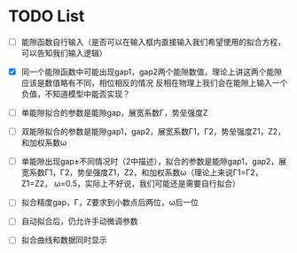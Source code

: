 # TODO List

- [ ] 能隙函数自行输入（是否可以在输入框内直接输入我们希望使用的拟合方程，可以告知我们输入逻辑）
 
- [x] 同一个能隙函数中可能出现gap1，gap2两个能隙数值，理论上讲这两个能隙应该是数值略有不同，相位相反的情况
  反相在物理上我们会在能隙上输入一个负值，不知道模型中能否实现？

- [ ] 单能隙拟合的参数是能隙gap，展宽系数Γ，势垒强度Z

- [ ] 双能隙拟合的参数是能隙gap1，gap2，展宽系数Γ1，Γ2，势垒强度Z1，Z2，和加权系数ω

- [ ] 单能隙出现gap±不同情况时（2中描述），拟合的参数是能隙gap1，gap2，展宽系数Γ1，Γ2，势垒强度Z1，Z2，和加权系数ω（理论上来说Γ1=Γ2，Z1=Z2，
  ω=0.5，实际上不好说，我们可能还是需要自行拟合）

- [ ] 拟合精度gap，Γ，Z要求到小数点后两位，ω后一位

- [ ] 自动拟合后，仍允许手动微调参数

- [ ] 拟合曲线和数据同时显示
